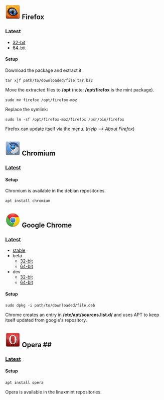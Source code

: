 ## ![Firefox][img-firefox] Firefox ##

### Latest ###
* [32-bit][firefox-x86-latest]
* [64-bit][firefox-amd64-latest]

#### Setup ####

Download the package and extract it.

`tar xjf path/to/downloaded/file.tar.bz2`

Move the extracted files to **/opt** (note: **/opt/firefox** is the mint package).

`sudo mv firefox /opt/firefox-moz`

Replace the symlink:

`sudo ln -sf /opt/firefox-moz/firefox /usr/bin/firefox`

Firefox can update itself via the menu. (_Help --> About Firefox_)

## ![Chromium][img-chromium] Chromium ##

### [Latest][chromium-pts] ###

#### Setup ####

Chromium is available in the debian repositories.

`apt install chromium`

## ![Google Chrome][img-chrome] Google Chrome ##

### [Latest][chrome-landing] ###

* [stable][chrome-stable]
* beta
    * [32-bit][chrome-x86-beta]
    * [64-bit][chrome-amd64-beta]
* dev
    * [32-bit][chrome-x86-dev]
    * [64-bit][chrome-amd64-dev]

#### Setup ####

`sudo dpkg -i path/to/downloaded/file.deb`

Chrome creates an entry in **/etc/apt/sources.list.d/** and uses APT to keep itself updated from google's repository.

## ![Opera][img-opera] Opera <a id="opera" name="opera"/>##

### [Latest][opera-pts] ###

#### Setup ####

`apt install opera`

Opera is available in the linuxmint repositories.


[firefox-x86-latest]: ftp://ftp.mozilla.org/pub/mozilla.org/firefox/releases/latest/linux-i686/en-US/
[firefox-amd64-latest]: ftp://ftp.mozilla.org/pub/mozilla.org/firefox/releases/latest/linux-x86_64/en-US/
[chromium-pts]: http://packages.qa.debian.org/c/chromium-browser.html
[opera-pts]: http://packages.linuxmint.com/list.php?release=Debian
[chrome-landing]: http://dev.chromium.org/getting-involved/dev-channel 
[chrome-stable]: https://www.google.com/chrome?platform=linux
[chrome-x86-beta]: http://www.google.com/chrome/intl/en/eula_beta.html?dl=beta_i386_deb
[chrome-amd64-beta]: http://www.google.com/chrome/intl/en/eula_beta.html?dl=beta_amd64_deb
[chrome-x86-dev]: http://www.google.com/chrome/intl/en/eula_dev.html?dl=unstable_i386_deb
[chrome-amd64-dev]: http://www.google.com/chrome/intl/en/eula_dev.html?dl=unstable_amd64_deb

[img-firefox]: firefox.png "Mozilla Firefox"
[img-chrome]: google-chrome.png "Google Chrome"
[img-chromium]: chromium-browser.png "Chromium"
[img-opera]: opera.png "Opera"